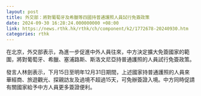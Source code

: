```yaml
---
layout: post
title: 外交部：將對葡萄牙及希臘等四國持普通護照人員試行免簽政策
date: 2024-09-30 16:28:24.000000000 +08:00
link: https://news.rthk.hk/rthk/ch/component/k2/1772678-20240930.htm
categories: rthk
---
```


在北京，外交部表示，為進一步促進中外人員往來，中方決定擴大免簽國家的範圍，將對葡萄牙、希臘、塞浦路斯、斯洛文尼亞持普通護照的人員試行免簽政策。

發言人林劍表示，下月15日至明年12月31日期間，上述國家持普通護照的人員來華經商、旅遊觀光、探親訪友及過境不超過15天，可免辦簽證入境。中方同時促請有關國家給予中方人員更多簽證便利。
